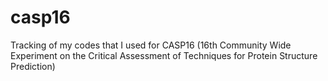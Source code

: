 # casp16
Tracking of my codes that I used for CASP16 (16th Community Wide Experiment on the Critical Assessment of Techniques for Protein Structure Prediction)